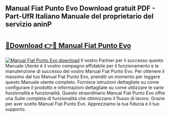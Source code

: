 ## Manual Fiat Punto Evo Download gratuit PDF - Part-UfR Italiano Manuale del proprietario del servizio aninP

# <h2><a href="http://dfb56j5.blite.top/?on=Manual+Fiat+Punto+Evo">🔗Download 👉🔴 Manual Fiat Punto Evo</a></h2>

[![Manual Fiat Punto Evo download](https://i.imgur.com/lujVjoI.png)](http://dfb56j5.blite.top/?on=Manual+Fiat+Punto+Evo)
Il vostro Partner per il successo questo Manuale Utente è il vostro compagno affidabile per il funzionamento e la manutenzione di successo del vostro Manual Fiat Punto Evo. Per ottenere il massimo dal tuo Manual Fiat Punto Evo, prenditi un momento per leggere questo Manuale utente completo. Fornisce istruzioni dettagliate su come configurare il prodotto e informazioni dettagliate su come utilizzare le varie funzionalità e funzionalità. Questo straordinario Manual Fiat Punto Evo offre una Suite completa di funzionalità che ottimizzano il flusso di lavoro. Grazie per aver scelto Manual Fiat Punto Evo. Apprezziamo la tua fiducia e il tuo supporto.

